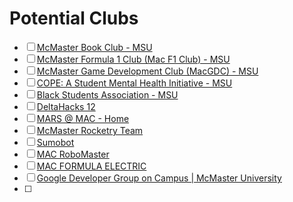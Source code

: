 # Potential Clubs
- [ ] [McMaster Book Club - MSU](https://msumcmaster.ca/initiative/mcmaster-book-club/)
- [ ] [McMaster Formula 1 Club (Mac F1 Club) - MSU](https://msumcmaster.ca/initiative/mcmaster-formula-1-club-mac-f1-club/)
- [ ] [McMaster Game Development Club (MacGDC) - MSU](https://msumcmaster.ca/initiative/mcmaster-game-development-club-macgdc/)
- [ ] [COPE: A Student Mental Health Initiative - MSU](https://msumcmaster.ca/initiative/cope/)
- [ ] [Black Students Association - MSU](https://msumcmaster.ca/initiative/black-students-association/)
- [ ] [DeltaHacks 12](https://www.deltahacks.com/)
- [ ] [MARS @ MAC - Home](https://www.marsatmac.ca/)
- [ ] [McMaster Rocketry Team](https://www.macrocketry.ca/)
- [ ] [Sumobot](https://www.sumobot.ca/)
- [ ] [MAC RoboMaster](https://macrobomaster.com/)
- [ ] [MAC FORMULA ELECTRIC](https://macformularacing.com/)
- [ ] [Google Developer Group on Campus \| McMaster University](https://gdscmcmasteru.ca/)
- [ ] 